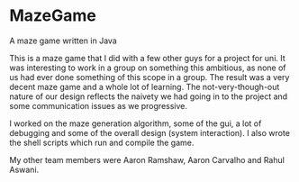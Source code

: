MazeGame
========

A maze game written in Java

This is a maze game that I did with a few other guys for a project for uni. It was interesting to work in a group on 
something this ambitious, as none of us had ever done something of this scope in a group. The result was a very decent
maze game and a whole lot of learning. The not-very-though-out nature of our design reflects the naivety we had going
in to the project and some communication issues as we progressive.

I worked on the maze generation algorithm, some of the gui, a lot of debugging and some of the overall design (system 
interaction). I also wrote the shell scripts which run and compile the game. 

My other team members were Aaron Ramshaw, Aaron Carvalho and Rahul Aswani.

